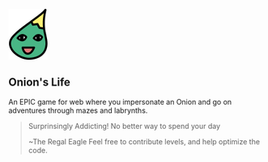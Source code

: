 ![Image](sprites/onion.png)

## Onion's Life ##

An EPIC game for web where you impersonate an Onion and go on adventures through mazes and labrynths.

> Surprinsingly Addicting! No better way to spend your day
>     
> ~The Regal Eagle
Feel free to contribute levels, and help optimize the code.
